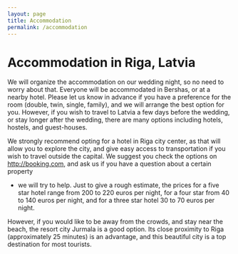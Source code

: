 ```yaml
---
layout: page
title: Accommodation
permalink: /accommodation
---
```


Accommodation in Riga, Latvia
=============================

We will organize the accommodation on our wedding night, so no need to worry
about that. Everyone will be accommodated in Bershas, or at a nearby hotel.
Please let us know in advance if you have a preference for the room (double,
twin, single, family), and we will arrange the best option for you. However, if
you wish to travel to Latvia a few days before the wedding, or stay longer after
the wedding, there are many options including hotels, hostels, and guest-houses.

We strongly recommend opting for a hotel in Riga city center, as that will allow
you to explore the city, and give easy access to transportation if you wish to
travel outside the capital. We suggest you check the options on
<http://booking.com>, and ask us if you have a question about a certain property
- we will try to help. Just to give a rough estimate, the prices for a five star
hotel range from 200 to 220 euros per night, for a four star from 40 to 140
euros per night, and for a three star hotel 30 to 70 euros per night.

However, if you would like to be away from the crowds, and stay near the beach,
the resort city Jurmala is a good option. Its close proximity to Riga
(approximately 25 minutes) is an advantage, and this beautiful city is a top
destination for most tourists.
